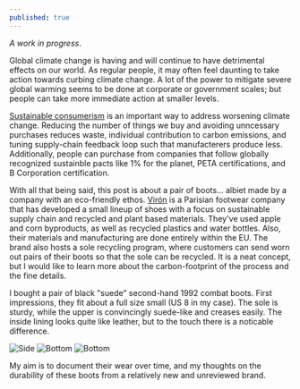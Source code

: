 ```yaml
---
published: true
---
```

*A work in progress*. 

Global climate change is having and will continue to have detrimental effects on our world. As regular people, it may often feel daunting to take action towards curbing climate change. A lot of the power to mitigate severe global warming seems to be done at corporate or government scales; but people can take more immediate action at smaller levels.

[Sustainable consumerism](https://link.springer.com/article/10.1186/s40689-015-0002-1) is an important way to address worsening climate change. Reducing the number of things we buy and avoiding unncessary purchases reduces waste, individual contribution to carbon emissions, and tuning supply-chain feedback loop such that manufacterers produce less. Additionally, people can purchase from companies that follow globally recognized sustainble pacts like 1% for the planet, PETA certifications, and B Corporation certification.

With all that being said, this post is about a pair of boots... albiet made by a company with an eco-friendly ethos. [Virón](https://viron-world.com/) is a Parisian footwear company that has developed a small lineup of shoes with a focus on sustainable supply chain and recycled and plant based materials. They've used apple and corn byproducts, as well as recycled plastics and water bottles. Also, their materials and manufacturing are done entirely within the EU. The brand also hosts a sole recycling program, where customers can send worn out pairs of their boots so that the sole can be recycled. It is a neat concept, but I would like to learn more about the carbon-footprint of the process and the fine details.

I bought a pair of black "suede" second-hand 1992 combat boots. First impressions, they fit about a full size small (US 8 in my case). The sole is sturdy, while the upper is convincingly suede-like and creases easily. The inside lining looks quite like leather, but to the touch there is a noticable difference. 

<img src="https://raw.githubusercontent.com/garcharnav/garcharnav.github.io/master/images/vside1.jpg" alt="Side">

<img src="https://raw.githubusercontent.com/garcharnav/garcharnav.github.io/master/images/vbottom.jpg" alt="Bottom">

<img src="https://raw.githubusercontent.com/garcharnav/garcharnav.github.io/master/images/vback.jpg" alt="Bottom">

My aim is to document their wear over time, and my thoughts on the durability of these boots from a relatively new and unreviewed brand.
